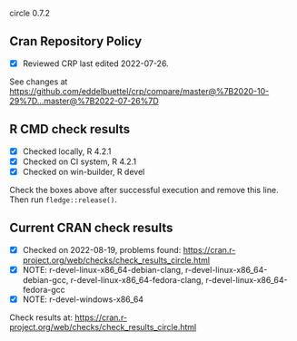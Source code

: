circle 0.7.2

## Cran Repository Policy

- [x] Reviewed CRP last edited 2022-07-26.

See changes at https://github.com/eddelbuettel/crp/compare/master@%7B2020-10-29%7D...master@%7B2022-07-26%7D

## R CMD check results

- [x] Checked locally, R 4.2.1
- [x] Checked on CI system, R 4.2.1
- [x] Checked on win-builder, R devel

Check the boxes above after successful execution and remove this line. Then run `fledge::release()`.

## Current CRAN check results

- [x] Checked on 2022-08-19, problems found: https://cran.r-project.org/web/checks/check_results_circle.html
- [x] NOTE: r-devel-linux-x86_64-debian-clang, r-devel-linux-x86_64-debian-gcc, r-devel-linux-x86_64-fedora-clang, r-devel-linux-x86_64-fedora-gcc
- [x] NOTE: r-devel-windows-x86_64

Check results at: https://cran.r-project.org/web/checks/check_results_circle.html
